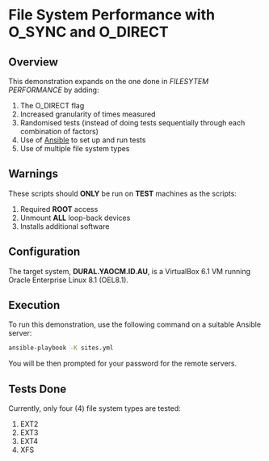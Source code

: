 File System Performance with O\_SYNC and O\_DIRECT
================================================

Overview
--------

This demonstration expands on the one done in _FILESYTEM PERFORMANCE_ by adding:
1. The O\_DIRECT flag
1. Increased granularity of times measured
1. Randomised tests (instead of doing tests sequentially through each combination of factors)
1. Use of [Ansible](https://www.ansible.com/) to set up and run tests
1. Use of multiple file system types

Warnings
--------

These scripts should __ONLY__ be run on __TEST__ machines as the scripts:
1. Required __ROOT__ access
1. Unmount __ALL__ loop-back devices
1. Installs additional software

Configuration
-------------

The target system, __DURAL.YAOCM.ID.AU__, is a VirtualBox 6.1 VM running Oracle Enterprise Linux 8.1 (OEL8.1).
 
Execution
---------

To run this demonstration, use the following command on a suitable Ansible server:
```bash
ansible-playbook -K sites.yml
```

You will be then prompted for your password for the remote servers.

Tests Done
----------

Currently, only four (4) file system types are tested:
1. EXT2
1. EXT3
1. EXT4
1. XFS
